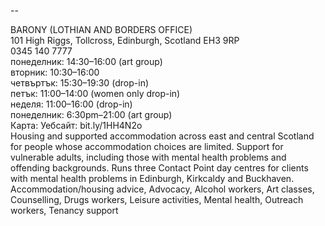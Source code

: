 
--

BARONY (LOTHIAN AND BORDERS OFFICE)  
101 High Riggs, Tollcross, Edinburgh, Scotland EH3 9RP  
0345 140 7777  
понеделник: 14:30–16:00 (art group)  
вторник: 10:30–16:00  
четвъртък: 15:30–19:30 (drop-in)  
петък: 11:00–14:00 (women only drop-in)  
неделя: 11:00–16:00 (drop-in)  
понеделник: 6:30pm–21:00 (art group)  
Карта: Уебсайт: bit.ly/1HH4N2o  
Housing and supported accommodation across east and central Scotland for people whose accommodation choices are limited. Support for vulnerable adults, including those with mental health problems and offending backgrounds. Runs three Contact Point day centres for clients with mental health problems in Edinburgh, Kirkcaldy and Buckhaven.  
Accommodation/housing advice, Advocacy, Alcohol workers, Art classes, Counselling, Drugs workers, Leisure activities, Mental health, Outreach workers, Tenancy support  
  
